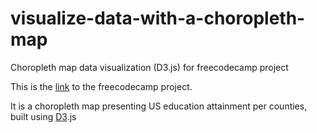 # visualize-data-with-a-choropleth-map
Choropleth map data visualization (D3.js) for freecodecamp project

This is the [link] to the freecodecamp project.

[link]: https://learn.freecodecamp.org/data-visualization/data-visualization-projects/visualize-data-with-a-choropleth-map

It is a choropleth map presenting US education attainment per counties, built using [D3].js

[D3]: https://d3js.org/


